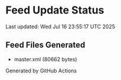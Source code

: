 # Feed Update Status
Last updated: Wed Jul 16 23:55:17 UTC 2025

## Feed Files Generated
- master.xml (80662 bytes)

Generated by GitHub Actions
